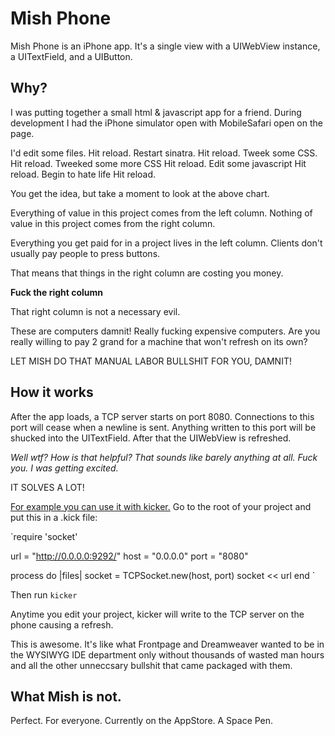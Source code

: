 Mish Phone
==========

Mish Phone is an iPhone app.
It's a single view with a UIWebView instance, a UITextField, and a UIButton.

Why?
----------

I was putting together a small html & javascript app for a friend.
During development I had the iPhone simulator open with MobileSafari open on the page.

I'd edit some files.  Hit reload.
Restart sinatra.      Hit reload.
Tweek some CSS.       Hit reload.
Tweeked some more CSS Hit reload.
Edit some javascript  Hit reload.
Begin to hate life    Hit reload.

You get the idea, but take a moment to look at the above chart.

Everything of value in this project comes from the left column.
Nothing of value in this project comes from the right column.

Everything you get paid for in a project lives in the left column.
Clients don't usually pay people to press buttons.  

That means that things in the right column are costing you money.

**Fuck the right column**

That right column is not a necessary evil.

These are computers damnit!  Really fucking expensive computers.
Are you really willing to pay 2 grand for a machine that won't refresh on its own?

LET MISH DO THAT MANUAL LABOR BULLSHIT FOR YOU, DAMNIT!

How it works
----------

After the app loads, a TCP server starts on port 8080.
Connections to this port will cease when a newline is sent.
Anything written to this port will be shucked into the UITextField.
After that the UIWebView is refreshed.

*Well wtf? How is that helpful?  That sounds like barely anything at all. Fuck you.  I was getting excited.*

IT SOLVES A LOT! 

[For example you can use it with kicker.](http://github.com/alloy/kicker)
Go to the root of your project and put this in a .kick file:

`require 'socket'

url = "http://0.0.0.0:9292/"
host = "0.0.0.0"
port = "8080"

process do |files|
  socket = TCPSocket.new(host, port)
  socket << url
end
`

Then run `kicker`

Anytime you edit your project, kicker will write to the TCP server on the phone causing a refresh.

This is awesome.  It's like what Frontpage and Dreamweaver wanted to be in the WYSIWYG IDE department only without thousands of wasted man hours and all the other unneccsary bullshit that came packaged with them.


What Mish is not.
----------

Perfect.
For everyone.
Currently on the AppStore.
A Space Pen.
